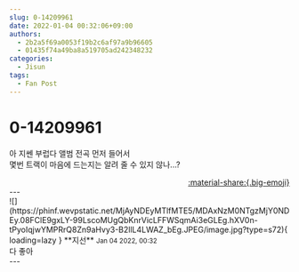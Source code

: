 ```yaml
---
slug: 0-14209961
date: 2022-01-04 00:32:06+09:00
authors:
  - 2b2a5f69a0053f19b2c6af97a9b96605
  - 01435f74a49ba8a519705ad242348232
categories:
  - Jisun
tags:
  - Fan Post
---
```


# 0-14209961

<div class="post-container" markdown="1">
<div class="content-container md-sidebar__scrollwrap" markdown="1">

아 지쎈 부럽다 앨범 전곡 먼저 들어서<br>몇번 트랙이 마음에 드는지는 알려 줄 수 있지 않나...?

</div>
</div>

<div style="text-align: right;" markdown="1">
<a href="https://weverse.io/fromis9/fanpost/0-14209961" style="text-align: right;">:material-share:{.big-emoji}</a>
</div>
---

<div class="comments-container md-sidebar__scrollwrap" markdown="1">
<div class="comment" markdown="1">
<div class='id-container' markdown="1">
![](https://phinf.wevpstatic.net/MjAyNDEyMTlfMTE5/MDAxNzM0NTgzMjY0NDEy.08FClE9gxLY-99LscoMUgQbKnrVicLFFWSqmAi3eGLEg.hXV0n-tPyoIqjwYMPRrQ8Zn9aHvy3-B2llL4LWAZ_bEg.JPEG/image.jpg?type=s72){ loading=lazy }
**<span class="artist">지선</span>** <small>Jan 04 2022, 00:32</small><br>
</div>
<div class='comment-body' markdown="1">
다 좋아
</div>
</div>
</div>
---
